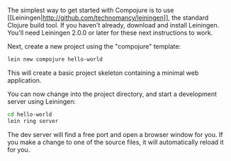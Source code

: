 The simplest way to get started with Compojure is to use [[Leiningen|http://github.com/technomancy/leiningen]], the standard Clojure build tool. If you haven't already, download and install Leiningen. You'll need Leiningen 2.0.0 or later for these next instructions to work.

Next, create a new project using the "compojure" template:

```bash
lein new compojure hello-world
```

This will create a basic project skeleton containing a minimal web application.

You can now change into the project directory, and start a development server using Leiningen:

```bash
cd hello-world
lein ring server
```

The dev server will find a free port and open a browser window for you. If you make a change to one of the source files, it will automatically reload it for you.